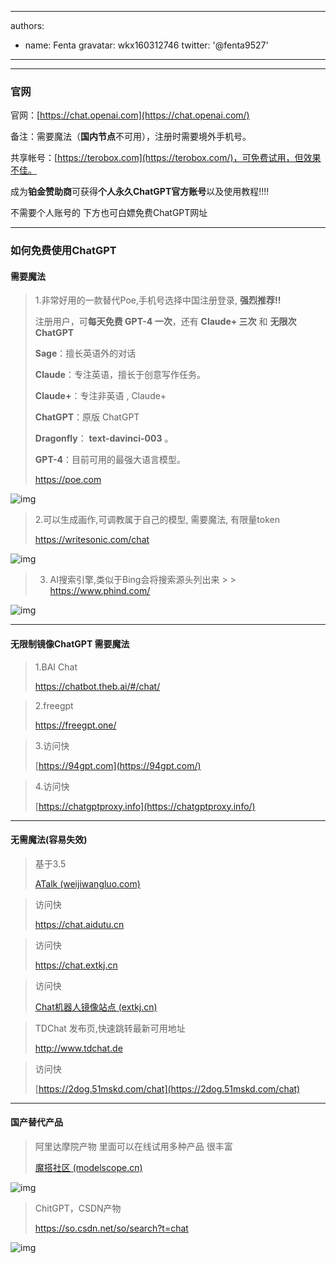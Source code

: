 
---
authors:
- name: Fenta
  gravatar: wkx160312746
  twitter: '@fenta9527'
---

****


### 官网

官网：[https://chat.openai.com](https://chat.openai.com/)

备注：需要魔法（**国内节点**不可用），注册时需要境外手机号。

共享帐号：[https://terobox.com](https://terobox.com/)，可免费试用，但效果不佳。

成为**铂金赞助商**可获得**个人永久ChatGPT官方账号**以及使用教程!!!!

不需要个人账号的 下方也可白嫖免费ChatGPT网址

---


### **如何免费使用ChatGPT**

#### 需要魔法

> 1.非常好用的一款替代Poe,手机号选择中国注册登录,  **强烈推荐!!**
>
> 注册用户，可**每天免费 GPT-4 一次**，还有 **Claude+ 三次** 和 **无限次ChatGPT**
>
> **Sage**：擅长英语外的对话
>
> **Claude**：专注英语，擅长于创意写作任务。
>
> **Claude+**：专注非英语 , Claude+
>
> **ChatGPT**：原版 ChatGPT
>
> **Dragonfly**： **text-davinci-003** 。
>
> **GPT-4**：目前可用的最强大语言模型。
>
> https://poe.com

![img](https://mmbiz.qpic.cn/mmbiz_png/D52N1yJbHXBXx1ZITBZrzGlN6icOC4HSX5zzvZ2XVibG5CrnDKTiaZXO0LEEqrflGiaHmeogIDV5gfIrd3m9h0kNUA/0?wx_fmt=png)



> 2.可以生成画作,可调教属于自己的模型, 需要魔法, 有限量token
>
> https://writesonic.com/chat

![img](https://mmbiz.qpic.cn/mmbiz_png/D52N1yJbHXBZH5Bk6KOV9SAjTgo2F3CMjGicApheXgE0ESRCPpdoM7TQiaXB0gyruyDC682mZHmB1xZS9libHBGjw/640?wx_fmt=png)

> 3. AI搜索引擎,类似于Bing会将搜索源头列出来
     >
     >     https://www.phind.com/

![img](https://mmbiz.qpic.cn/mmbiz_png/D52N1yJbHXBZH5Bk6KOV9SAjTgo2F3CMOnbBJd7QNRdUVpRFeibwYtnxtibP0vQWCQj2yTBfkBbVgXSLVXiafLlsw/640?wx_fmt=png)

---

#### 无限制镜像ChatGPT 需要魔法

> 1.BAI Chat
>
> https://chatbot.theb.ai/#/chat/

> 2.freegpt
>
> https://freegpt.one/

> 3.访问快
>
> [https://94gpt.com](https://94gpt.com/)

> 4.访问快
>
> [https://chatgptproxy.info](https://chatgptproxy.info/)


---
#### 无需魔法(容易失效)

> 基于3.5
>
> [ATalk (weijiwangluo.com)](https://www.weijiwangluo.com/talk)

> 访问快
>
> https://chat.aidutu.cn

> 访问快
>
> https://chat.extkj.cn

> 访问快
>
> [Chat机器人镜像站点 (extkj.cn)](https://mirrorchat.extkj.cn/)

> TDChat 发布页,快速跳转最新可用地址
>
> http://www.tdchat.de

> 访问快
>
> [https://2dog.51mskd.com/chat](https://2dog.51mskd.com/chat)


---
#### 国产替代产品

> 阿里达摩院产物 里面可以在线试用多种产品 很丰富
>
>  [魔搭社区 (modelscope.cn)](https://modelscope.cn/studios)

![img](https://mmbiz.qpic.cn/mmbiz_png/D52N1yJbHXBXx1ZITBZrzGlN6icOC4HSXAqicDyGz1WckncYGk0jPBI9htoQRoeibRtN8vGetBbRRyXsUgNstrRiag/0?wx_fmt=png)



>  ChitGPT，CSDN产物
>
>  https://so.csdn.net/so/search?t=chat

![img](https://mmbiz.qpic.cn/mmbiz_png/D52N1yJbHXBZH5Bk6KOV9SAjTgo2F3CM6hYFsM4OttXoaFRmm9GeHQhBCKtAyVXkpBp23XkUibCTFsHL82GCWsw/640?wx_fmt=png)
